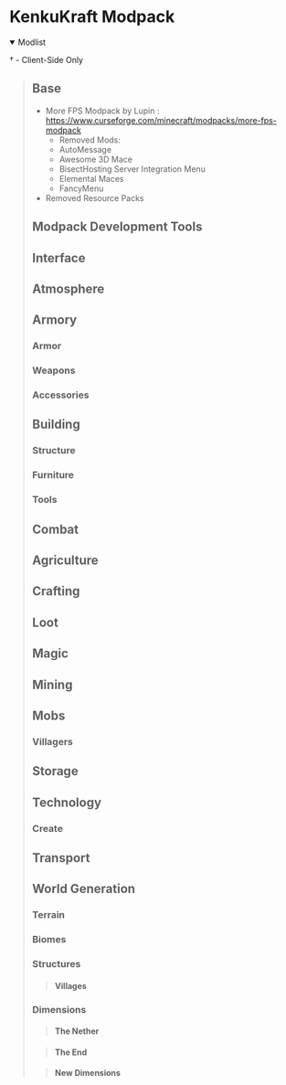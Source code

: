 # KenkuKraft Modpack

<details open>
<summary>Modlist</summary>

† - Client-Side Only

> ## Base
> - More FPS Modpack by Lupin : https://www.curseforge.com/minecraft/modpacks/more-fps-modpack
>    - Removed Mods:
>    - AutoMessage
>    - Awesome 3D Mace
>    - BisectHosting Server Integration Menu
>    - Elemental Maces
>    - FancyMenu
>  - Removed Resource Packs
>
> 
> ## Modpack Development Tools
>
> 
> ## Interface
>
> ## Atmosphere
>
> ## Armory
>
> 
> ### Armor
>
>
> ### Weapons
>
> 
> ### Accessories
> 
>
> ## Building
>
> ### Structure
>
> ### Furniture
>
> ### Tools
>
>
> ## Combat
>
>
> ## Agriculture
>
>
> ## Crafting
>
>
> ## Loot
>
>
> ## Magic
>
>
> ## Mining
>
>
> ## Mobs
>
> ### Villagers
>
>
> ## Storage
>
>
> ## Technology
>
> ### Create
>
>
> ## Transport
>
>
> ## World Generation
>
> ### Terrain
>
> ### Biomes
>
> ### Structures
>
> > #### Villages
> >
>
> 
> ### Dimensions
>
> > #### The Nether
> >
>
> > #### The End
> >
>
> > #### New Dimensions
> > 
>
>

</details>
